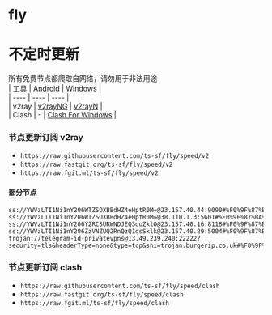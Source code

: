 # fly
# 不定时更新
所有免费节点都爬取自网络，请勿用于非法用途  
|  工具  | Android  | Windows  |  
|  ----  | ----   | ----  |  
| v2ray  | [v2rayNG](https://github.com/2dust/v2rayNG/releases) | [v2rayN](https://github.com/2dust/v2rayN/releases) |  
| Clash  | - | [Clash For Windows](https://github.com/2dust/clashN/releases) | 
  
### 节点更新订阅  v2ray
- `https://raw.githubusercontent.com/ts-sf/fly/speed/v2`  
- `https://raw.fastgit.org/ts-sf/fly/speed/v2`  
- `https://raw.fgit.ml/ts-sf/fly/speed/v2`  
#### 部分节点  
``` 
ss://YWVzLTI1Ni1nY206WTZSOXBBdHZ4eHptR0M=@23.157.40.44:9090#%F0%9F%87%BA%F0%9F%87%B8US%E5%8C%97%E7%BE%8E2%20405.7KB%2Fs
ss://YWVzLTI1Ni1nY206WTZSOXBBdHZ4eHptR0M=@38.110.1.3:5601#%F0%9F%87%BA%F0%9F%87%B8US%E7%BE%8E%E5%9B%BD4%20190.0KB%2Fs
ss://YWVzLTI1Ni1nY206Y2RCSURWNDJEQ3duZklO@23.157.40.16:8118#%F0%9F%87%BA%F0%9F%87%B8US%E5%8C%97%E7%BE%8E3%201.8MB%2Fs
ss://YWVzLTI1Ni1nY206ZzVNZUQ2RnQzQ1dsSklk@23.157.40.29:5004#%F0%9F%87%BA%F0%9F%87%B8US%E5%8C%97%E7%BE%8E4%201.9MB%2Fs
trojan://telegram-id-privatevpns@13.49.239.240:22222?security=tls&headerType=none&type=tcp&sni=trojan.burgerip.co.uk#%F0%9F%87%B8%F0%9F%87%AASE%E7%91%9E%E5%85%B8%208.0MB%2Fs
```
### 节点更新订阅  clash
- `https://raw.githubusercontent.com/ts-sf/fly/speed/clash`  
- `https://raw.fastgit.org/ts-sf/fly/speed/clash`  
- `https://raw.fgit.ml/ts-sf/fly/speed/clash`  


